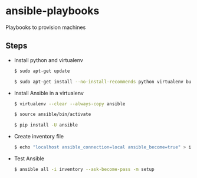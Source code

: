 # ansible-playbooks
Playbooks to provision machines

## Steps
* Install python and virtualenv
  ```bash
  $ sudo apt-get update
  
  $ sudo apt-get install --no-install-recommends python virtualenv build-essential python-dev
  ```
* Install Ansible in a virtualenv
  ```bash
  $ virtualenv --clear --always-copy ansible
  
  $ source ansible/bin/activate
  
  $ pip install -U ansible
  ```
* Create inventory file

  ```bash
  $ echo "localhost ansible_connection=local ansible_become=true" > inventory
  ```
* Test Ansible

  ```bash
  $ ansible all -i inventory --ask-become-pass -m setup
  ```
